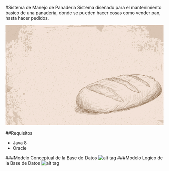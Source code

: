 #Sistema de Manejo de Panaderia
Sistema diseñado para el mantenimiento basico de una panaderia, donde se pueden hacer cosas como vender pan, hasta hacer pedidos.

![alt tag](https://raw.githubusercontent.com/alexescg/smp/master/src/other/images/login2.png)

##Requisitos
- Java 8
- Oracle

###Modelo Conceptual de la Base de Datos
![alt tag](https://cloud.githubusercontent.com/assets/10780058/7661501/69fb5e7c-fb10-11e4-96c7-a1c785735ec6.jpg)
###Modelo Logico de la Base de Datos
![alt tag](https://cloud.githubusercontent.com/assets/10780058/7661502/6c62c4fc-fb10-11e4-8e88-225f50d5beb7.jpg)
